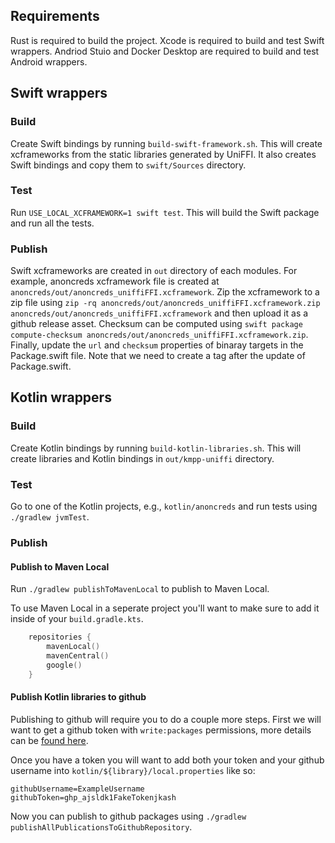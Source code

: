 ## Requirements

Rust is required to build the project. Xcode is required to build and test Swift wrappers.
Andriod Stuio and Docker Desktop are required to build and test Android wrappers.

## Swift wrappers

### Build

Create Swift bindings by running `build-swift-framework.sh`. This will create xcframeworks from the
static libraries generated by UniFFI. It also creates Swift bindings and copy them to `swift/Sources` directory.

### Test

Run `USE_LOCAL_XCFRAMEWORK=1 swift test`. This will build the Swift package and run all the tests.

### Publish

Swift xcframeworks are created in `out` directory of each modules.
For example, anoncreds xcframework file is created at `anoncreds/out/anoncreds_uniffiFFI.xcframework`.
Zip the xcframework to a zip file using `zip -rq anoncreds/out/anoncreds_uniffiFFI.xcframework.zip anoncreds/out/anoncreds_uniffiFFI.xcframework` and then upload it as a github release asset. Checksum can be computed using `swift package compute-checksum anoncreds/out/anoncreds_uniffiFFI.xcframework.zip`. Finally, update the `url` and `checksum` properties of binaray targets in the Package.swift file. Note that we need to create a tag after the update of Package.swift.

## Kotlin wrappers

### Build

Create Kotlin bindings by running `build-kotlin-libraries.sh`. This will create libraries and Kotlin bindings in `out/kmpp-uniffi` directory.

### Test

Go to one of the Kotlin projects, e.g., `kotlin/anoncreds` and run tests using `./gradlew jvmTest`.

### Publish

#### Publish to Maven Local

Run `./gradlew publishToMavenLocal` to publish to Maven Local.

To use Maven Local in a seperate project you'll want to make sure to add it inside of your `build.gradle.kts`.
```kotlin
    repositories {
        mavenLocal()
        mavenCentral()
        google()
    }
```

#### Publish Kotlin libraries to github

Publishing to github will require you to do a couple more steps. First we will want to get a github token with `write:packages` permissions, more details can be [found here](https://docs.github.com/en/packages/learn-github-packages/about-permissions-for-github-packages#about-scopes-and-permissions-for-package-registries).

Once you have a token you will want to add both your token and your github username into `kotlin/${library}/local.properties` like so:
```
githubUsername=ExampleUsername
githubToken=ghp_ajsldk1FakeTokenjkash
```

Now you can publish to github packages using `./gradlew publishAllPublicationsToGithubRepository`.
